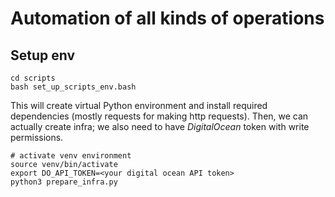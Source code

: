 # Automation of all kinds of operations

## Setup env
```
cd scripts
bash set_up_scripts_env.bash
```

This will create virtual Python environment and install required dependencies (mostly requests for making http requests).
Then, we can actually create infra; we also need to have *DigitalOcean* token with write permissions.

```
# activate venv environment
source venv/bin/activate
export DO_API_TOKEN=<your digital ocean API token>
python3 prepare_infra.py
```